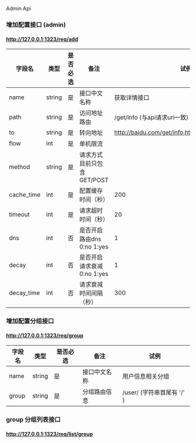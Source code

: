 Admin Api

### 增加配置接口 (admin)
#### http://127.0.0.1:1323/req/add

字段名 | 类型 | 是否必选 | 备注 | 试例
---|---|---|---|---
name | string | 是 | 接口中文名称 | 获取详情接口
path | string | 是 | 访问地址路由 | /get/info (与api请求uri一致)
to | string | 是 | 转向地址 | http://baidu.com/get/info,http://baidu2.com/get/info
flow | int | 是 | 单机限流
method | string | 是 | 请求方式目前只包含 GET/POST
cache_time | int | 是 | 配置缓存时间（秒） | 200
timeout| int | 是 | 请求超时时间（秒）| 20
dns | int | 否 | 是否开启路由dns 0:no 1:yes | 1
decay| int | 否 | 是否开启请求衰减 0:no 1:yes | 1
decay_time | int | 否 | 请求衰减时间间隔 （秒）| 300

### 增加配置分组接口
#### http://127.0.0.1:1323/req/group

字段名 | 类型 | 是否必选 | 备注 | 试例
---|---|---|---|---
name | string | 是 | 接口中文名称 | 用户信息相关分组
group | string | 是 | 分组路由信息 | /user/ (字符串首尾有 '/' )

### group 分组列表接口
#### http://127.0.0.1:1323/req/list/group
